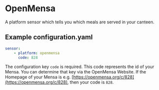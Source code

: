 # OpenMensa
A platform sensor which tells you which meals are served in your canteen.

## Example configuration.yaml
```yaml
sensor:
    - platform: openmensa
      code: 828
```
The configuration key ```code``` is required. This code represents the id of your Mensa.
You can determine that key via the OpenMensa Website. If the Homepage of your Mensa is
e.g. [https://openmensa.org/c/828](https://openmensa.org/c/828), then your code is ```828```.


